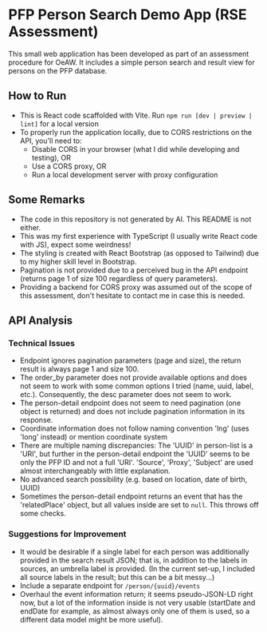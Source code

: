 # PFP Person Search Demo App (RSE Assessment)
This small web application has been developed as part of an assessment procedure for OeAW. It includes a simple person search and result view for persons on the PFP database.

## How to Run
- This is React code scaffolded with Vite. Run `npm run [dev | preview | lint]` for a local version
- To properly run the application locally, due to CORS restrictions on the API, you'll need to:
  - Disable CORS in your browser (what I did while developing and testing), OR
  - Use a CORS proxy, OR
  - Run a local development server with proxy configuration

## Some Remarks
- The code in this repository is not generated by AI. This README is not either.
- This was my first experience with TypeScript (I usually write React code with JS), expect some weirdness!
- The styling is created with React Bootstrap (as opposed to Tailwind) due to my higher skill level in Bootstrap.
- Pagination is not provided due to a perceived bug in the API endpoint (returns page 1 of size 100 regardless of query parameters).
- Providing a backend for CORS proxy was assumed out of the scope of this assessment, don't hesitate to contact me in case this is needed.

## API Analysis

### Technical Issues
- Endpoint ignores pagination parameters (page and size), the return result is always page 1 and size 100.
- The order_by parameter does not provide available options and does not seem to work with some common options I tried (name, uuid, label, etc.). Consequently, the desc parameter does not seem to work.
- The person-detail endpoint does not seem to need pagination (one object is returned) and does not include pagination information in its response.
- Coordinate information does not follow naming convention 'lng' (uses 'long' instead) or mention coordinate system
- There are multiple naming discrepancies: The 'UUID' in person-list is a 'URI', but further in the person-detail endpoint the 'UUID' seems to be only the PFP ID and not a full 'URI'. 'Source', 'Proxy', 'Subject' are used almost interchangeably with little explanation.
- No advanced search possibility (e.g. based on location, date of birth, UUID)
- Sometimes the person-detail endpoint returns an event that has the 'relatedPlace' object, but all values inside are set to ```null```. This throws off some checks.

### Suggestions for Improvement
- It would be desirable if a single label for each person was additionally provided in the search result JSON; that is, in addition to the labels in sources, an umbrella label is provided. (In the current set-up, I included all source labels in the result; but this can be a bit messy...)
- Include a separate endpoint for ```/person/{uuid}/events```
- Overhaul the event information return; it seems pseudo-JSON-LD right now, but a lot of the information inside is not very usable (startDate and endDate for example, as almost always only one of them is used, so a different data model might be more useful).